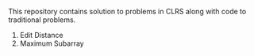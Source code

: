 This repository contains solution to problems in CLRS along with code to traditional problems. 
1. Edit Distance
2. Maximum Subarray
